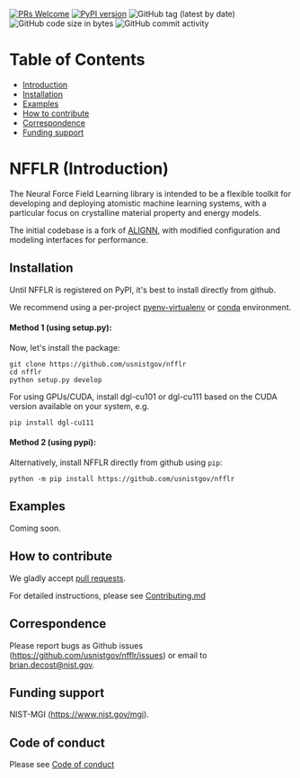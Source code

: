 [![PRs Welcome](https://img.shields.io/badge/PRs-welcome-brightgreen.svg?style=flat-square)](https://makeapullrequest.com)
[![PyPI version](https://badge.fury.io/py/alignn.svg)](https://badge.fury.io/py/nfflr)
![GitHub tag (latest by date)](https://img.shields.io/github/v/tag/usnistgov/nfflr)
![GitHub code size in bytes](https://img.shields.io/github/languages/code-size/usnistgov/alignn)
![GitHub commit activity](https://img.shields.io/github/commit-activity/y/usnistgov/nfflr)

# Table of Contents
* [Introduction](#intro)
* [Installation](#install)
* [Examples](#example)
* [How to contribute](#contrib)
* [Correspondence](#corres)
* [Funding support](#fund)

<a name="intro"></a>
# NFFLR (Introduction)
The Neural Force Field Learning library is intended to be a flexible toolkit for developing and deploying atomistic machine learning systems, with a particular focus on crystalline material property and energy models.

The initial codebase is a fork of [ALIGNN](https://github.com/usnistgov/alignn), with modified configuration and modeling interfaces for performance.

<a name="install"></a>
Installation
-------------------------
Until NFFLR is registered on PyPI, it's best to install directly from github.

We recommend using a per-project [pyenv-virtualenv](https://github.com/pyenv/pyenv-virtualenv) or [conda](https://docs.conda.io/projects/conda/en/latest/user-guide/concepts/environments.html) environment.

#### Method 1 (using setup.py):

Now, let's install the package:
```
git clone https://github.com/usnistgov/nfflr
cd nfflr
python setup.py develop
```
For using GPUs/CUDA, install dgl-cu101 or dgl-cu111 based on the CUDA version available on your system, e.g.

```
pip install dgl-cu111
```

#### Method 2 (using pypi):

Alternatively, install NFFLR directly from github using `pip`:
```
python -m pip install https://github.com/usnistgov/nfflr
```

<a name="example"></a>
Examples
---------

Coming soon.


<a name="contrib"></a>
How to contribute
-----------------

We gladly accept [pull requests](https://makeapullrequest.com).

For detailed instructions, please see [Contributing.md](Contributing.md)

<a name="corres"></a>
Correspondence
--------------------

Please report bugs as Github issues (https://github.com/usnistgov/nfflr/issues) or email to brian.decost@nist.gov.

<a name="fund"></a>
Funding support
--------------------

NIST-MGI (https://www.nist.gov/mgi).

Code of conduct
--------------------

Please see [Code of conduct](https://github.com/usnistgov/jarvis/blob/master/CODE_OF_CONDUCT.md)

